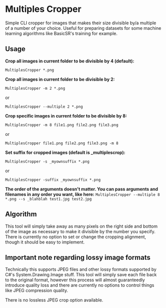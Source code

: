 # Multiples Cropper
Simple CLI cropper for images that makes their size divisible by/a multiple of a number of your choice. Useful for preparing datasets for some machine learning algorithms like BasicSR's training for example.

## Usage

**Crop all images in current folder to be divisible by 4 (default):**

```MultiplesCropper *.png```

**Crop all images in current folder to be divisible by 2:**

```MultiplesCropper -m 2 *.png```

or

```MultiplesCropper --multiple 2 *.png```

**Crop specific images in current folder to be divisible by 8:**

```MultiplesCropper -m 8 file1.png file2.png file3.png```

or

```MultiplesCropper file1.png file2.png file3.png -m 8```


**Set suffix for cropped images (default is _multiplescrop):**

```MultiplesCropper -s _myownsuffix *.png```

or

```MultiplesCropper -suffix _myownsuffix *.png```

**The order of the arguments doesn't matter. You can pass arguments and filenames in any order you want, like here:**
```MultiplesCropper --multiple 8 *.png --s _blahblah test1.jpg test2.jpg```

## Algorithm
This tool will simply take away as many pixels on the right side and bottom of the image as necessary to make it divisible by the number you specify. There is currently no option to set or change the cropping alignment, though it should be easy to implement.

## Important note regarding lossy image formats 
Technically this supports JPEG files and other lossy formats supported by C#'s System.Drawing.Image stuff. This tool will simply save each file back to the original format, however this process will almost guaranteedly introduce quality loss and there are currently no options to control things like JPEG compression quality. 

There is no lossless JPEG crop option available.